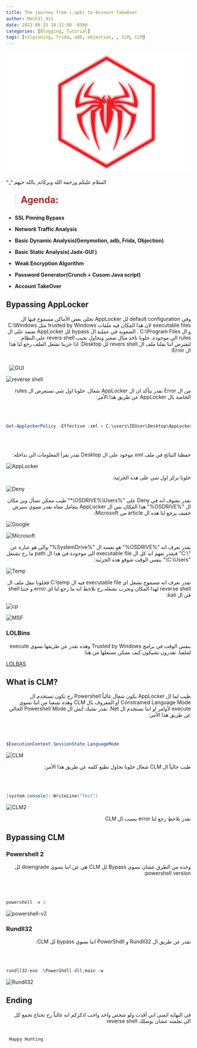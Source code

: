 ```yaml
---
title: The journey from (.apk) to Account TakeOver
author: Mesh3l_911
date: 2021-08-25 18:32:00 -0500
categories: [Blogging, Tutorial]
tags: [sslpinning, frida, adb, objection, , CLM, CLM]
---
```



<p class="aligncenter">
    <img src="/pics/LOGO.png" alt="centered image" />
</p>

<p> ^_^ السلام عليكم ورحمة الله وبركاته, يالله حيهم </p> 

> <html><body><b><p style="color:#A52A2A;font-size:25px">Agenda:</p></b></body></html>

<ul><li><b>SSL Pinning Bypass</b></li></ul>
<ul><li><b>Network Traffic Analysis</b></li></ul>
<ul><li><b>Basic Dynamic Analysis(Genymotion, adb, Frida, Objection)</b></li></ul>
<ul><li><b>Basic Static Analysis( Jadx-GUI )</b></li></ul>
<ul><li><b>Weak Encryption Algorithm</b></li></ul>
<ul><li><b>Password Generator(Crunch + Cusom Java script)</b></li></ul>
<ul><li><b>Account TakeOver</b></li></ul>


## Bypassing AppLocker
<html>
  <div dir="auto">
    وفي default configuration لل AppLocker تخلي بعض الأماكن مسموح فيها ال executable files لان هذا المكان فيه ملفات trusted by Windows مثل C:\Windows و ال C:\Program Files . الصعوبة في عملية ال bypass لل AppLocker  تعتمد على ال rules الي موجودة. خلونا ناخذ مثال صغير ونحاول نجيب revers shell على النظام. لنفترض اننا نقلنا ملف ال revers shell لل Desktop. اذا جربنا نشغل الملف رجع لنا هذا ال Error:
    </div>
</html>

\
&nbsp;
![GUI](../../images/Applocker-CLM/1.png)

![reverse shell](../../images/Applocker-CLM/2.png)


<html>
  <div dir="auto">
    من ال Error نقدر نتأكد ان ال AppLocker شغال. خلونا اول شي نستعرض ال rules الخاصة بال AppLocker عن طريق هذا الأمر:
    </div>
</html>

\
&nbsp;
```powershell
Get-ApplockerPolicy -Effective -xml > C:\users\IEUser\Desktop\AppLocker.xml
```
\
&nbsp;
<html>
  <div dir="auto">
    حفظنا النتائج في ملف xml موجود على ال Desktop نقدر نقرأ المعلومات الي بداخله:
    </div>
</html>

![AppLocker](../../images/Applocker-CLM/3.png)

<html>
  <div dir="auto">
    خلونا نركز اول شي على هذه الجزئية:
    </div>
</html>

![Deny](../../images/Applocker-CLM/4.png)


<html>
  <div dir="auto">
    نقدر نشوف انه في Deny على "%OSDRIVE%\Users\*" طيب ممكن تسأل وين مكان ال "%OSDRIVE%" هذا المكان بس ال AppLocker يتعامل معاه نقدر نسوي سيرش خفيف يرجع لنا هذه ال article من Microsoft:
    </div>
</html>


![Google](../../images/Applocker-CLM/5.png)


![Microsoft](../../images/Applocker-CLM/6.png)


<html>
  <div dir="auto">
    نقدر نعرف انه "%OSDRIVE%" هو نفسه ال "%SystemDrive%" والي هو عبارة عن "\:C" فنقدر نفهم انه كل ال executable file الي موجودة في هذا ال path ما رح تشتغل "C:\Users\" بنفس الوقت شوفو هذه الجزئية:
    </div>
</html>


![Temp](../../images/Applocker-CLM/7.png)


<html>
  <div dir="auto">
    نقدر نعرف انه مسموح نشغل اي executable file فيه ال C:\temp فخلونا ننقل ملف ال reverse shell لهذا المكان ونجرب نشغله.رح نلاحظ انه ما رجع لنا اي error و جتنا shell في ال kali:
    </div>
</html>

![cp](../../images/Applocker-CLM/8.png)


![MSF](../../images/Applocker-CLM/9.png)

### LOLBins

<html>
  <div dir="auto">
    بنفس الوقت في برامج Trusted by Windows وهذه نقدر عن طريقها نسوي execute لملفنا. تقدرون تشيكون كيف ممكن نستغلها من هنا:
    </div>
</html>

[LOLBAS](https://lolbas-project.github.io/)


## What is CLM?

<html>
  <div dir="auto">
        طيب لما ال AppLocker يكون شغال غالباً Powershell رح تكون تستخدم ال Constrained Language Mode أو المعروف بال CLM وهذه تمنعنا من اننا نسوي execute لأوامر او اننا نستخدم ال Net. نقدر نشيك أيش ال Powershell Mode الحالي عن طريق هذا الأمر: 
    </div>
</html>

\
&nbsp;
```powershell
$ExecutionContext.SessionState.LanguageMode
```

![CLM](../../images/Applocker-CLM/10.png)


<html>
  <div dir="auto">
      طيب حالياً ال CLM شغال خلونا نحاول نطبع كلمة عن طريق هذا الأمر:
    </div>
</html>

\
&nbsp;
```powershell
[system.console]::WriteLine("Test")
```

![CLM2](../../images/Applocker-CLM/11.png)


<html>
  <div dir="auto">
    نقدر نلاحظ رجع لنا error بسبب ال CLM
    </div>
</html>

## Bypassing CLM

### Powershell 2

<html>
  <div dir="auto">
    وحدة من الطرق عشان نسوي Bypass لل CLM هي عن اننا نسوي downgrade لل powershell version: 
    </div>
</html>

\
&nbsp;
```powershell
powershell -v 2
```
![powershell-v2](../../images/Applocker-CLM/12.png)


### Rundll32

<html>
  <div dir="auto">
    نقدر عن طريق ال Rundll32 و PowerShdll اننا نسوي bypass لل CLM:
    </div>
</html>

\
&nbsp;
```powershell
rundll32.exe .\PowerShdll.dll,main -w
```

![Rundll32](../../images/Applocker-CLM/13.png)


## Ending

<html>
  <div dir="auto">
    في النهاية اتمنى اني أفدت ولو شخص واحد واحب اذكركم انه غالباً رح تحتاج تجمع كل الي تعلمته عشان يوصلك reverse shell
    </div>
</html>

\
&nbsp;
`Happy Hunting`
